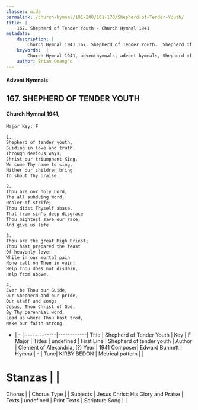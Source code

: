 ```yaml
---
classes: wide
permalink: /church-hymnal/101-200/161-170/Shepherd-of-Tender-Youth/
title: |
    167. Shepherd of Tender Youth - Church Hymnal 1941
metadata:
    description: |
        Church Hymnal 1941 167. Shepherd of Tender Youth.  Shepherd of tender youth,  Guiding in love and truth, Through devious ways;  Christ our triumphant King,  We come Thy name to sing,  Hither our children bring To shout Thy praise.  
    keywords:  |
        Church Hymnal 1941, adventhymnals, advent hymnals, Shepherd of Tender Youth, Shepherd of tender youth. 
    author: Brian Onang'o
---
```


#### Advent Hymnals
## 167. SHEPHERD OF TENDER YOUTH
####  Church Hymnal 1941,

```txt
Major Key: F

1.
Shepherd of tender youth, 
Guiding in love and truth,
Through devious ways; 
Christ our triumphant King, 
We come Thy name to sing, 
Hither our children bring
To shout Thy praise.

2.
Thou are our holy Lord, 
The all subduing Word,
Healer of strife; 
Thou didst Thyself abase,
That from sin's deep disgrace
Thou mightest save our race,
And give us life.

3.
Thou are the great High Priest; 
Thou hast prepared the feast
Of heavenly love; 
While in our mortal pain
None call on Thee in vain;
Help Thou does not disdain,
Help from above.

4.
Ever be Thou our Guide,
Our Shepherd and our pride,
Our staff and song; 
Jesus, Thou Christ of God,
By Thy perennial word,
Lead us where Thou hast trod,
Make our faith strong.


```

- |   -  |
-------------|------------|
Title | Shepherd of Tender Youth |
Key | F Major |
Titles | undefined |
First Line | Shepherd of tender youth |
Author | Clement of Alexandria, (?)
Year | 1941
Composer| Edward Bunnett |
Hymnal|  - |
Tune| KIRBY BEDON |
Metrical pattern | |
# Stanzas |  |
Chorus |  |
Chorus Type |  |
Subjects | Jesus Christ: His Glory and Praise |
Texts | undefined |
Print Texts | 
Scripture Song |  |
    
